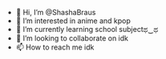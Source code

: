 - 👋 Hi, I’m @ShashaBraus
- 👀 I’m interested in anime and kpop
- 🌱 I’m currently learning school subjectಥ‿ಥ
- 💞️ I’m looking to collaborate on idk
- 📫 How to reach me idk

<!---
ShashaBraus/ShashaBraus is a ✨ special ✨ repository because its `README.md` (this file) appears on your GitHub profile.
You can click the Preview link to take a look at your changes.
--->
